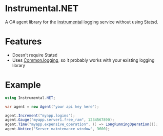 Instrumental.NET
================

A C# agent library for the [Instrumental] logging service without using Statsd.

Features
========
 - Doesn't require Statsd
 - Uses [Common.logging], so it probably works with your existing logging library

Example
=======
```C#
using Instrumental.NET;

var agent = new Agent("your api key here");

agent.Increment("myapp.logins");
agent.Gauge("myapp.server1.free_ram", 1234567890);
agent.Time("myapp.expensive_operation", () => LongRunningOperation());
agent.Notice("Server maintenance window", 3600);
```

[Instrumental]:http://instrumentalapp.com
[Common.logging]:http://netcommon.sourceforge.net/
